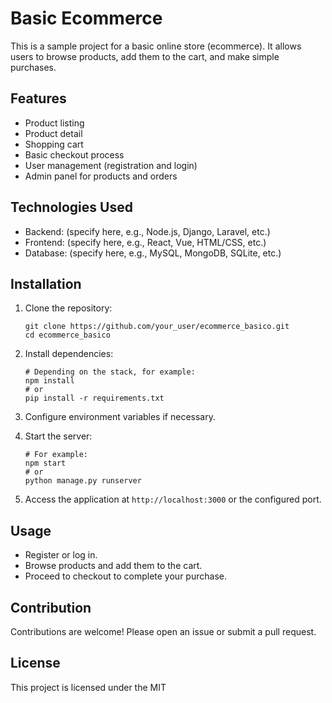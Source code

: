 # Basic Ecommerce

This is a sample project for a basic online store (ecommerce). It allows users to browse products, add them to the cart, and make simple purchases.

## Features

- Product listing
- Product detail
- Shopping cart
- Basic checkout process
- User management (registration and login)
- Admin panel for products and orders

## Technologies Used

- Backend: (specify here, e.g., Node.js, Django, Laravel, etc.)
- Frontend: (specify here, e.g., React, Vue, HTML/CSS, etc.)
- Database: (specify here, e.g., MySQL, MongoDB, SQLite, etc.)

## Installation

1. Clone the repository:

   ```
   git clone https://github.com/your_user/ecommerce_basico.git
   cd ecommerce_basico
   ```

2. Install dependencies:

   ```
   # Depending on the stack, for example:
   npm install
   # or
   pip install -r requirements.txt
   ```

3. Configure environment variables if necessary.

4. Start the server:

   ```
   # For example:
   npm start
   # or
   python manage.py runserver
   ```

5. Access the application at `http://localhost:3000` or the configured port.

## Usage

- Register or log in.
- Browse products and add them to the cart.
- Proceed to checkout to complete your purchase.

## Contribution

Contributions are welcome! Please open an issue or submit a pull request.

## License

This project is licensed under the MIT
